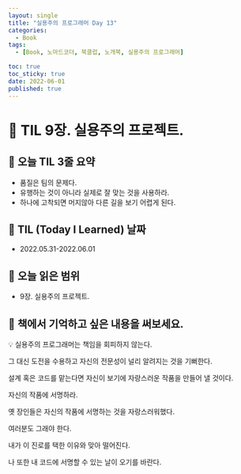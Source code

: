 ```yaml
---
layout: single
title: "실용주의 프로그래머 Day 13"
categories:
  - Book
tags:
  - [Book, 노마드코더, 북클럽, 노개북, 실용주의 프로그래머]

toc: true
toc_sticky: true
date: 2022-06-01
published: true
---
```


# 📌 TIL 9장. 실용주의 프로젝트.

## 📖 오늘 TIL 3줄 요약
- 품질은 팀의 문제다.
- 유행하는 것이 아니라 실제로 잘 맞는 것을 사용하라.
- 하나에 고착되면 머지않아 다른 길을 보기 어렵게 된다.

## 📖 TIL (Today I Learned) 날짜
- 2022.05.31-2022.06.01

## 📖 오늘 읽은 범위
- 9장. 실용주의 프로젝트.

## 📖 책에서 기억하고 싶은 내용을 써보세요.

💡 실용주의 프로그래머는 책임을 회피하지 않는다.

그 대신 도전을 수용하고 자신의 전문성이 널리 알려지는 것을 기뻐한다.

설계 혹은 코드를 맡는다면 자신이 보기에 자랑스러운 작품을 만들어 낼 것이다.

자신의 작품에 서명하라.

옛 장인들은 자신의 작품에 서명하는 것을 자랑스러워했다.

여러분도 그래야 한다.

내가 이 진로를 택한 이유와 맞아 떨어진다.

나 또한 내 코드에 서명할 수 있는 날이 오기를 바란다.
